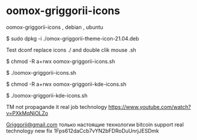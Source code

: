 # oomox-griggorii-icons
oomox-griggorii-icons , debian , ubuntu

$ sudo dpkg -i ./omox-griggorii-theme-icon-21.04.deb

Test dconf replace icons ./ and double clik mouse .sh

$ chmod -R a+rwx oomox-griggorii-icons.sh

$ ./oomox-griggorii-icons.sh

$ chmod -R a+rwx oomox-griggorii-kde-icons.sh

$ ./oomox-griggorii-kde-icons.sh

TM not propagande it real job technology https://www.youtube.com/watch?v=PXkMqNjOLZo

Griggorii@gmail.com только настоящие технологии bitcoin support real technology new fix 1Fps612daCcb7vYN2bFDRoDuUnrjJESDmk
